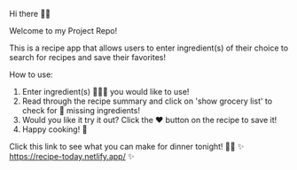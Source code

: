 Hi there 👋🏽

Welcome to my Project Repo!

This is a recipe app that allows users to enter ingredient(s) of their choice to search for recipes and save their favorites!

How to use:

1. Enter ingredient(s) 🥕🥚🥩 you would like to use!
2. Read through the recipe summary and click on 'show grocery list' to check for 🛒 missing ingredients!
3. Would you like it try it out?  Click the ❤️ button on the recipe to save it!
4. Happy cooking! 🍳

Click this link to see what you can make for dinner tonight! 👨‍🍳
✨ https://recipe-today.netlify.app/ ✨

